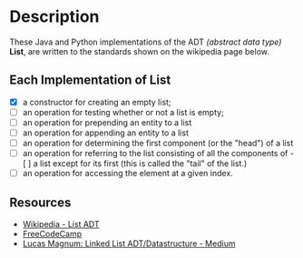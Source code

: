 # Description

These Java and Python implementations of the ADT *(abstract data type)* **List**, are written to the standards shown on the wikipedia page below.

## Each Implementation of List

- [x] a constructor for creating an empty list;
- [ ] an operation for testing whether or not a list is empty;
- [ ] an operation for prepending an entity to a list
- [ ] an operation for appending an entity to a list
- [ ] an operation for determining the first component (or the "head") of a list
- [ ] an operation for referring to the list consisting of all the components of - [ ] a list except for its first (this is called the "tail" of the list.)
- [ ] an operation for accessing the element at a given index.

## Resources

- [Wikipedia - List ADT][2]
- [FreeCodeCamp][1]
- [Lucas Magnum: Linked List ADT/Datastructure - Medium][3]

[1]: https://www.youtube.com/watch?v=RBSGKlAvoiM&t=364s
[2]: https://en.wikipedia.org/wiki/List_(abstract_data_type)
[3]: https://bit.ly/3sKxELR

